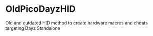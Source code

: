 # OldPicoDayzHID
Old and outdated HID method to create hardware macros and cheats targeting Dayz Standalone
